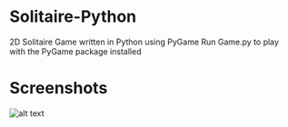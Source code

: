 # Solitaire-Python
2D Solitaire Game written in Python using PyGame
Run Game.py to play with the PyGame package installed
# Screenshots
![alt text](https://raw.githubusercontent.com/palu3492/Solitaire-Python/master/assets/screenshot1.png)
